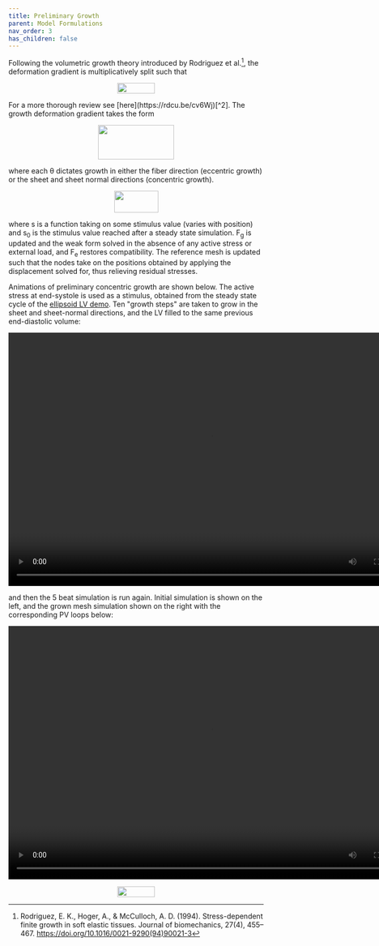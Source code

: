 ```yaml
---
title: Preliminary Growth
parent: Model Formulations
nav_order: 3
has_children: false
---
```

Following the volumetric growth theory introduced by Rodriguez et al.[^1], the deformation gradient is multiplicatively split such that  
<p style="text-align: center;"><img src="https://github.com/MMoTH/FEniCS-Myosim/blob/master/docs/pages/model_formulations/growth_and_remodeling/decomp.jpeg?raw=true" width="74" height="21">
</p>
For a more thorough review see [here](https://rdcu.be/cv6Wj)[^2]. The growth deformation gradient takes the form
<p style="text-align: center;"><img src="https://github.com/MMoTH/FEniCS-Myosim/blob/master/docs/pages/model_formulations/growth_and_remodeling/fg.jpeg?raw=true" width="150" height="68">
</p>  
where each &theta; dictates growth in either the fiber direction (eccentric growth) or the sheet and sheet normal directions (concentric growth).
<p style="text-align: center;"><img src="https://github.com/MMoTH/FEniCS-Myosim/blob/master/docs/pages/model_formulations/growth_and_remodeling/theta.jpeg?raw=true" width="87" height="43">
</p>
where s is a function taking on some stimulus value (varies with position) and s<sub>0</sub> is the stimulus value reached after a steady state simulation. <underline>F</underline><sub>g</sub> is updated and the weak form solved in the absence of any active stress or external load, and <underline>F</underline><sub>e</sub> restores compatibility. The reference mesh is updated such that the nodes take on the positions obtained by applying the displacement solved for, thus relieving residual stresses.  

Animations of preliminary concentric growth are shown below. The active stress at end-systole is used as a stimulus, obtained from the steady state cycle of the [ellipsoid LV demo](https://mmoth.github.io/FEniCS-Myosim/pages/getting_started/running_a_simulation/ventricle_ellipsoid_page/ventricle_ellipsoid_demo.html). Ten "growth steps" are taken to grow in the sheet and sheet-normal directions, and the LV filled to the same previous end-diastolic volume:  

<video width="800" height="500" controls>
  <source src="growth_and_filling.mp4" type="video/mp4">
</video>

and then the 5 beat simulation is run again. Initial simulation is shown on the left, and the grown mesh simulation shown on the right with the corresponding PV loops below:

<video width="800" height="500" controls>
  <source src="5beat_comparison.mp4" type="video/mp4">
</video>

<p style="text-align: center;"><img src="https://github.com/MMoTH/FEniCS-Myosim/blob/master/docs/pages/model_formulations/growth_and_remodeling/growth_pvloop.jpeg?raw=true" width="74" height="21">
</p>

[^1]: Rodriguez, E. K., Hoger, A., & McCulloch, A. D. (1994). Stress-dependent finite growth in soft elastic tissues. Journal of biomechanics, 27(4), 455–467. https://doi.org/10.1016/0021-9290(94)90021-3
[^2]: Sharifi, H., Mann, C.K., Rockward, A.L. et al. Multiscale simulations of left ventricular growth and remodeling. Biophys Rev (2021). https://doi.org/10.1007/s12551-021-00826-5

